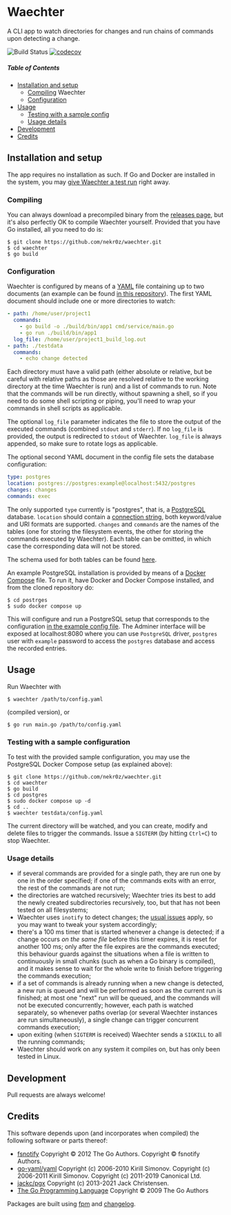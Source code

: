 # Waechter
A CLI app to watch directories for changes and run chains of commands upon detecting a change.

![Build Status](https://github.com/nekr0z/waechter/actions/workflows/build.yml/badge.svg) [![codecov](https://codecov.io/gh/nekr0z/waechter/branch/master/graph/badge.svg)](https://codecov.io/gh/nekr0z/waechter)

##### Table of Contents
* [Installation and setup](#installation-and-setup)
  * [Compiling](#compiling) Waechter
  * [Configuration](#configuration)
* [Usage](#usage)
  * [Testing with a sample config](#testing-with-a-sample-configuration)
  * [Usage details](#usage-details)
* [Development](#development)
* [Credits](#credits)

## Installation and setup
The app requires no installation as such. If Go and Docker are installed in the system, you may [give Waechter a test run](#testing-with-a-sample-configuration) right away.

### Compiling
You can always download a precompiled binary from the [releases page](https://github.com/nekr0z/waechter/releases), but it's also perfectly OK to compile Waechter yourself. Provided that you have Go installed, all you need to do is:

    $ git clone https://github.com/nekr0z/waechter.git
    $ cd waechter
    $ go build


### Configuration

Waechter is configured by means of a [YAML](https://yaml.org/) file containing up to two documents (an example can be found [in this repository](testdata/config.yaml)). The first YAML document should include one or more directories to watch:

```yaml
- path: /home/user/project1
  commands:
    - go build -o ./build/bin/app1 cmd/service/main.go
    - go run ./build/bin/app1
  log_file: /home/user/project1_build_log.out
- path: ./testdata
  commands:
    - echo change detected
```

Each directory must have a valid path (either absolute or relative, but be careful with relative paths as those are resolved relative to the working directory at the time Waechter is run) and a list of commands to run. Note that the commands will be run directly, without spawning a shell, so if you need to do some shell scripting or piping, you'll need to wrap your commands in shell scripts as applicable.

The optional `log_file` parameter indicates the file to store the output of the executed commands (combined `stdout` and `stderr`). If no `log_file` is provided, the output is redirected to `stdout` of Waechter. `log_file` is always appended, so make sure to rotate logs as applicable.

The optional second YAML document in the config file sets the database configuration:

```yaml
type: postgres
location: postgres://postgres:example@localhost:5432/postgres
changes: changes
commands: exec
```

The only supported `type` currently is "postgres", that is, a [PostgreSQL](https://www.postgresql.org/) database. `location` should contain a [connection string](https://www.postgresql.org/docs/current/libpq-connect.html#LIBPQ-CONNSTRING), both keyword/value and URI formats are supported. `changes` and `commands` are the names of the tables (one for storing the filesystem events, the other for storing the commands executed by Waechter). Each table can be omitted, in which case the corresponding data will not be stored.

The schema used for both tables can be found [here](postgres/init/create_tables.sql).

An example PostgreSQL installation is provided by means of a [Docker Compose](https://docs.docker.com/compose/) file. To run it, have Docker and Docker Compose installed, and from the cloned repository do:

    $ cd postrges
    $ sudo docker compose up

This will configure and run a PostgreSQL setup that corresponds to the configuration [in the example config file](testdata/config.yaml). The Adminer interface will be exposed at localhost:8080 where you can use `PostgreSQL` driver, `postgres` user with `example` password to access the `postgres` database and access the recorded entries.

## Usage

Run Waechter with

    $ waechter /path/to/config.yaml

(compiled version), or

    $ go run main.go /path/to/config.yaml

### Testing with a sample configuration

To test with the provided sample configuration, you may use the PostgreSQL Docker Compose setup (as explained above):

    $ git clone https://github.com/nekr0z/waechter.git
    $ cd waechter
    $ go build
    $ cd postgres
    $ sudo docker compose up -d
    $ cd ..
    $ waechter testdata/config.yaml

The current directory will be watched, and you can create, modify and delete files to trigger the commands. Issue a `SIGTERM` (by hitting `Ctrl+C`) to stop Waechter.

### Usage details

- if several commands are provided for a single path, they are run one by one in the order specified; if one of the commands exits with an error, the rest of the commands are not run;
- the directories are watched recursively; Waechter tries its best to add the newly created subdirectories recursively, too, but that has not been tested on all filesystems; 
- Waechter uses `inotify` to detect changes; the [usual issues](https://unix.stackexchange.com/questions/13751/kernel-inotify-watch-limit-reached) apply, so you may want to tweak your system accordingly;
- there's a 100 ms timer that is started whenever a change is detected; if a change occurs _on the same file_ before this timer expires, it is reset for another 100 ms; only after the file expires are the commands executed; this behaviour guards against the situations when a file is written to continuously in small chunks (such as when a Go binary is compiled), and it makes sense to wait for the whole write to finish before triggering the commands execution;
- if a set of commands is already running when a new change is detected, a new run is queued and will be performed as soon as the current run is finished; at most one "next" run will be queued, and the commands will not be executed concurrently; however, each path is watched separately, so whenever paths overlap (or several Waechter instances are run simultaneously), a single change can trigger concurrent commands execution;
- upon exiting (when `SIGTERM` is received) Waechter sends a `SIGKILL` to all the running commands;
- Waechter should work on any system it compiles on, but has only been tested in Linux.

## Development
Pull requests are always welcome!

## Credits
This software depends upon (and incorporates when compiled) the following software or parts thereof:
* [fsnotify](https://github.com/fsnotify/fsnotify) Copyright © 2012 The Go Authors. Copyright © fsnotify Authors.
* [go-yaml/yaml](https://gopkg.in/yaml) Copyright (c) 2006-2010 Kirill Simonov. Copyright (c) 2006-2011 Kirill Simonov. Copyright (c) 2011-2019 Canonical Ltd.
* [jackc/pgx](https://github.com/jackc/pgx) Copyright (c) 2013-2021 Jack Christensen.
* [The Go Programming Language](https://golang.org) Copyright © 2009 The Go Authors

Packages are built using [fpm](https://github.com/jordansissel/fpm) and [changelog](https://evgenykuznetsov.org/go/changelog).
